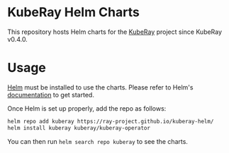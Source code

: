 # KubeRay Helm Charts

This repository hosts Helm charts for the [KubeRay](https://github.com/ray-project/kuberay) project since KubeRay v0.4.0.

# Usage
[Helm](https://helm.sh/) must be installed to use the charts. Please refer to Helm's [documentation](https://helm.sh/docs/) to get started.

Once Helm is set up properly, add the repo as follows:

```sh
helm repo add kuberay https://ray-project.github.io/kuberay-helm/
helm install kuberay kuberay/kuberay-operator
```

You can then run `helm search repo kuberay` to see the charts.